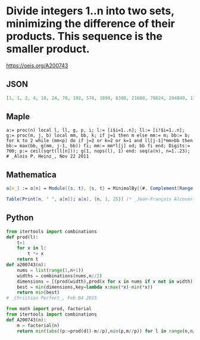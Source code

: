 # Divide integers 1\.\.n into two sets, minimizing the difference of their products\. This sequence is the smaller product\.
https://oeis.org/A200743
## JSON
```JSON
[1, 1, 2, 4, 10, 24, 70, 192, 576, 1890, 6300, 21600, 78624, 294840, 1140480, 4561920, 18849600, 79968000, 348566400, 1559376000, 7147140000, 33522128640, 160745472000, 787652812800, 3938264064000, 20080974513600, 104348244639744, 552160113120000, 2973491173785600, 16286186592000000, 90678987245246400]
```
## Maple
```Maple
a:= proc(n) local l, ll, g, p, i; l:= [i$i=1..n]; ll:= [i!$i=1..n]; g:= proc(m, j, b) local mm, bb, k; if j=1 then m else mm:= m; bb:= b; for k to 2 while (mm<p) do if j=2 or k=2 or k=1 and ll[j-1]*mm>bb then bb:= max(bb, g(mm, j-1, bb)) fi; mm:= mm*l[j] od; bb fi end; Digits:= 700; p:= ceil(sqrt(ll[n])); g(1, nops(l), 1) end: seq(a(n), n=1..23);  # _Alois P. Heinz_, Nov 22 2011
```
## Mathematica
```Mathematica
a[n_] := a[n] = Module[{s, t}, {s, t} = MinimalBy[{#, Complement[Range[n], #]}& /@ Subsets[Range[n]], Abs[Times @@ #[[1]] - Times @@ #[[2]]]&][[1]]; Min[Times @@ s, Times @@ t]];
```
```Mathematica
Table[Print[n, " ", a[n]]; a[n], {n, 1, 25}] (* _Jean-François Alcover_, Nov 03 2020 *)
```
## Python
```Python
from itertools import combinations
def prod(l):
    t=1
    for x in l:
        t *= x
    return t
def a200743(n):
    nums = list(range(1,n+1))
    widths = combinations(nums,n//2)
    dimensions = [(prod(width),prod(x for x in nums if x not in width)) for width in widths]
    best = min(dimensions,key=lambda x:max(*x)-min(*x))
    return min(best)
# _Christian Perfect_, Feb 04 2015
```
```Python
from math import prod, factorial
from itertools import combinations
def A200743(n):
    m = factorial(n)
    return min((abs((p:=prod(d))-m//p),min(p,m//p)) for l in range(n,n//2,-1) for d in combinations(range(1,n+1),l))[1] # _Chai Wah Wu_, Apr 07 2022
```
